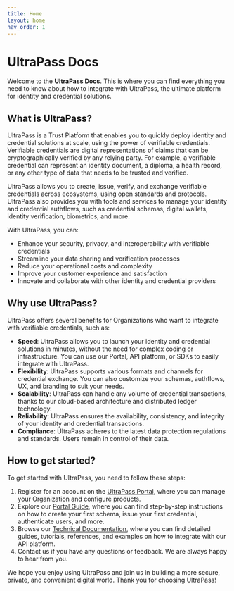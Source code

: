 ```yaml
---
title: Home
layout: home
nav_order: 1
---
```


<!-- <button class="btn js-toggle-dark-mode">Preview dark color scheme</button> -->

<script>
const toggleDarkMode = document.querySelector('.js-toggle-dark-mode');

jtd.addEvent(toggleDarkMode, 'click', function(){
  if (jtd.getTheme() === 'dark') {
    jtd.setTheme('light');
    toggleDarkMode.textContent = 'Preview dark color scheme';
  } else {
    jtd.setTheme('dark');
    toggleDarkMode.textContent = 'Return to the light side';
  }
});
</script>

# UltraPass Docs

Welcome to the **UltraPass Docs**. This is where you can find everything you need to know about how to integrate with UltraPass, the ultimate platform for identity and credential solutions.

## What is UltraPass? 

UltraPass is a Trust Platform that enables you to quickly deploy identity and credential solutions at scale, using the power of verifiable credentials. Verifiable credentials are digital representations of claims that can be cryptographically verified by any relying party. For example, a verifiable credential can represent an identity document, a diploma, a health record, or any other type of data that needs to be trusted and verified.

UltraPass allows you to create, issue, verify, and exchange verifiable credentials across ecosystems, using open standards and protocols. UltraPass also provides you with tools and services to manage your identity and credential authflows, such as credential schemas, digital wallets, identity verification, biometrics, and more.

With UltraPass, you can:

- Enhance your security, privacy, and interoperability with verifiable credentials
- Streamline your data sharing and verification processes
- Reduce your operational costs and complexity
- Improve your customer experience and satisfaction
- Innovate and collaborate with other identity and credential providers

## Why use UltraPass?

UltraPass offers several benefits for Organizations who want to integrate with verifiable credentials, such as:

- **Speed**: UltraPass allows you to launch your identity and credential solutions in minutes, without the need for complex coding or infrastructure. You can use our Portal, API platform, or SDKs to easily integrate with UltraPass.
- **Flexibility**: UltraPass supports various formats and channels for credential exchange. You can also customize your schemas, authflows, UX, and branding to suit your needs.
- **Scalability**: UltraPass can handle any volume of credential transactions, thanks to our cloud-based architecture and distributed ledger technology.
- **Reliability**: UltraPass ensures the availability, consistency, and integrity of your identity and credential transactions.
- **Compliance**: UltraPass adheres to the latest data protection regulations and standards. Users remain in control of their data.

## How to get started?

To get started with UltraPass, you need to follow these steps:

1. Register for an account on the [UltraPass Portal](https://portal.ultrapassid.com), where you can manage your Organization and configure products.
2. Explore our [Portal Guide](https://docs.ultrapassid.com/docs/portal), where you can find step-by-step instructions on how to create your first schema, issue your first credential, authenticate users, and more.
3. Browse our [Technical Documentation](https://docs.ultrapassid.com/docs/api-reference), where you can find detailed guides, tutorials, references, and examples on how to integrate with our API platform.
4. Contact us if you have any questions or feedback. We are always happy to hear from you.

We hope you enjoy using UltraPass and join us in building a more secure, private, and convenient digital world. Thank you for choosing UltraPass! 
